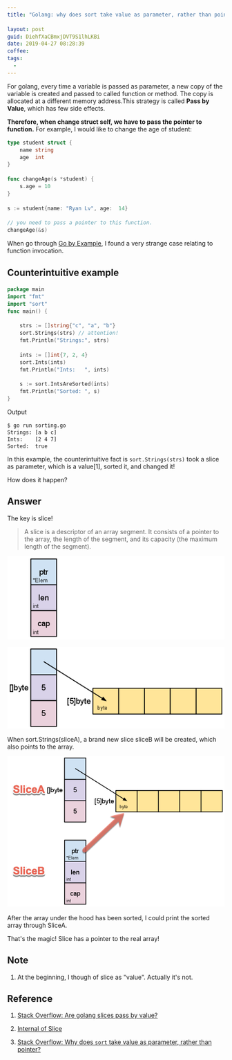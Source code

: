 ```yaml
---
title: "Golang: why does sort take value as parameter, rather than pointer?"

layout: post
guid: DiehfXaCBmxjDVT9S1lhLKBi
date: 2019-04-27 08:28:39
coffee:
tags:
  -
---
```


For golang, every time a variable is passed as parameter, a new copy of the variable is created and passed to called function or method. The copy is allocated at a different memory address.This strategy is called **Pass by Value**, which has few side effects.

**Therefore, when change struct self, we have to pass the pointer to function.** For example, I would like to change the age of student:

```go
type student struct {
	name string
	age  int
}

func changeAge(s *student) {
	s.age = 10
}

s := student{name: "Ryan Lv", age:  14}

// you need to pass a pointer to this function.
changeAge(&s) 
```

When go through [Go by Example](https://gobyexample.com/sorting), I found a very strange case relating to function invocation.

## Counterintuitive example

```go
package main
import "fmt"
import "sort"
func main() {

    strs := []string{"c", "a", "b"}
    sort.Strings(strs) // attention!
    fmt.Println("Strings:", strs)

    ints := []int{7, 2, 4}
    sort.Ints(ints)
    fmt.Println("Ints:   ", ints)

    s := sort.IntsAreSorted(ints)
    fmt.Println("Sorted: ", s)
}
```


Output

```
$ go run sorting.go
Strings: [a b c]
Ints:    [2 4 7]
Sorted:  true
```


In this example, the counterintuitive fact is `sort.Strings(strs)` took a slice as parameter, which is a value[1], sorted it, and changed it! 

How does it happen?

## Answer

The key is slice!

> A slice is a descriptor of an array segment. It consists of a pointer to the array, the length of the segment, and its capacity (the maximum length of the segment).


![](/media/files/2019/2019-04-27-slice-1.png)

![](/media/files/2019/2019-04-27-slice-2.png)


When sort.Strings(sliceA), a brand new slice sliceB will be created, which also points to the array.

![](/media/files/2019/2019-04-27-slice-3.png)

After the array under the hood has been sorted, I could print the sorted array through SliceA.

That's the magic! Slice has a pointer to the real array!

## Note

1. At the beginning, I though of slice as "value". Actually it's not.

## Reference

1.  [Stack Overflow: Are golang slices pass by value?](https://stackoverflow.com/questions/39993688/are-golang-slices-pass-by-value/39993797#39993797)

2. [Internal of Slice](https://blog.golang.org/go-slices-usage-and-internals)

3. [Stack Overflow: Why does `sort` take value as parameter, rather than pointer?](https://stackoverflow.com/questions/55862278/golang-why-does-sort-take-value-as-parameter-rather-than-pointer)

